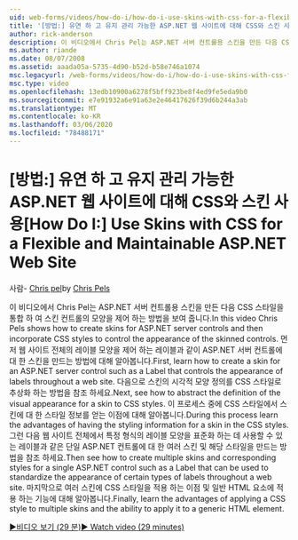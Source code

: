 ```yaml
---
uid: web-forms/videos/how-do-i/how-do-i-use-skins-with-css-for-a-flexible-and-maintainable-aspnet-web-site
title: '[방법:] 유연 하 고 유지 관리 가능한 ASP.NET 웹 사이트에 대해 CSS와 스킨 사용 | Microsoft Docs'
author: rick-anderson
description: 이 비디오에서 Chris Pel는 ASP.NET 서버 컨트롤용 스킨을 만든 다음 CSS 스타일을 통합 하 여 스킨의 모양을 제어 하는 방법을 보여 줍니다.
ms.author: riande
ms.date: 08/07/2008
ms.assetid: aaada05a-5735-4d90-b52d-b58e746a1074
msc.legacyurl: /web-forms/videos/how-do-i/how-do-i-use-skins-with-css-for-a-flexible-and-maintainable-aspnet-web-site
msc.type: video
ms.openlocfilehash: 13edb10900a6278f5bff923be8f4ed9fe5eda9b0
ms.sourcegitcommit: e7e91932a6e91a63e2e46417626f39d6b244a3ab
ms.translationtype: MT
ms.contentlocale: ko-KR
ms.lasthandoff: 03/06/2020
ms.locfileid: "78488171"
---
```

# <a name="how-do-i-use-skins-with-css-for-a-flexible-and-maintainable-aspnet-web-site"></a><span data-ttu-id="f5b77-103">[방법:] 유연 하 고 유지 관리 가능한 ASP.NET 웹 사이트에 대해 CSS와 스킨 사용</span><span class="sxs-lookup"><span data-stu-id="f5b77-103">[How Do I:] Use Skins with CSS for a Flexible and Maintainable ASP.NET Web Site</span></span>

<span data-ttu-id="f5b77-104">사람- [Chris pel](https://twitter.com/chrispels)</span><span class="sxs-lookup"><span data-stu-id="f5b77-104">by [Chris Pels](https://twitter.com/chrispels)</span></span>

<span data-ttu-id="f5b77-105">이 비디오에서 Chris Pel는 ASP.NET 서버 컨트롤용 스킨을 만든 다음 CSS 스타일을 통합 하 여 스킨 컨트롤의 모양을 제어 하는 방법을 보여 줍니다.</span><span class="sxs-lookup"><span data-stu-id="f5b77-105">In this video Chris Pels shows how to create skins for ASP.NET server controls and then incorporate CSS styles to control the appearance of the skinned controls.</span></span> <span data-ttu-id="f5b77-106">먼저 웹 사이트 전체의 레이블 모양을 제어 하는 레이블과 같이 ASP.NET 서버 컨트롤에 대 한 스킨을 만드는 방법에 대해 알아봅니다.</span><span class="sxs-lookup"><span data-stu-id="f5b77-106">First, learn how to create a skin for an ASP.NET server control such as a Label that controls the appearance of labels throughout a web site.</span></span> <span data-ttu-id="f5b77-107">다음으로 스킨의 시각적 모양 정의를 CSS 스타일로 추상화 하는 방법을 참조 하세요.</span><span class="sxs-lookup"><span data-stu-id="f5b77-107">Next, see how to abstract the definition of the visual appearance for a skin to CSS styles.</span></span> <span data-ttu-id="f5b77-108">이 프로세스 중에 CSS 스타일에서 스킨에 대 한 스타일 정보를 얻는 이점에 대해 알아봅니다.</span><span class="sxs-lookup"><span data-stu-id="f5b77-108">During this process learn the advantages of having the styling information for a skin in the CSS styles.</span></span> <span data-ttu-id="f5b77-109">그런 다음 웹 사이트 전체에서 특정 형식의 레이블 모양을 표준화 하는 데 사용할 수 있는 레이블과 같은 단일 ASP.NET 컨트롤에 대 한 여러 스킨 및 해당 스타일을 만드는 방법을 참조 하세요.</span><span class="sxs-lookup"><span data-stu-id="f5b77-109">Then see how to create multiple skins and corresponding styles for a single ASP.NET control such as a Label that can be used to standardize the appearance of certain types of labels throughout a web site.</span></span> <span data-ttu-id="f5b77-110">마지막으로 여러 스킨에 CSS 스타일을 적용 하는 이점 및 일반 HTML 요소에 적용 하는 기능에 대해 알아봅니다.</span><span class="sxs-lookup"><span data-stu-id="f5b77-110">Finally, learn the advantages of applying a CSS style to multiple skins and the ability to apply it to a generic HTML element.</span></span>

[<span data-ttu-id="f5b77-111">&#9654;비디오 보기 (29 분)</span><span class="sxs-lookup"><span data-stu-id="f5b77-111">&#9654; Watch video (29 minutes)</span></span>](https://channel9.msdn.com/Blogs/ASP-NET-Site-Videos/how-do-i-use-skins-with-css-for-a-flexible-and-maintainable-aspnet-web-site)
